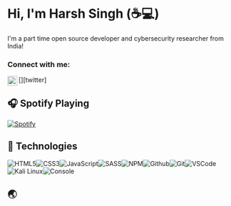 # Hi, I'm Harsh Singh (:coffee::computer:)

I'm a part time open source developer and cybersecurity researcher from India!

### Connect with me:

[<img align="left" alt="harshxingh | Twitter" width="22px" src="https://cdn.jsdelivr.net/npm/simple-icons@4.5.0/icons/twitter.svg" />][twitter]

## :headphones: Spotify Playing



[![Spotify](https://novatorem-chi-roan.vercel.app/api/spotify)](https://open.spotify.com/user/harshxda)

## :wrench: Technologies

![HTML5](https://img.icons8.com/color/30/html-5.png)![CSS3](https://img.icons8.com/color/30/css3.png)![JavaScript](https://img.icons8.com/color/30/javascript.png)![SASS](https://img.icons8.com/color/30/sass.png)![NPM](https://img.icons8.com/color/30/npm.png)![Github](https://img.icons8.com/material-outlined/30/github.png)![Git](https://img.icons8.com/color/30/git.png)![VSCode](https://img.icons8.com/color/30/visual-studio-code-2019.png)![Kali Linux](https://img.icons8.com/color/30/kali-linux.png)![Console](https://img.icons8.com/color/30/console.png)

## :earth_asia:
<!-- markdownlint-disable MD033 -->


